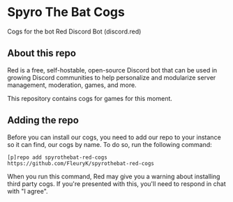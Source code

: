 # Spyro The Bat Cogs
Cogs for the bot Red Discord Bot (discord.red)

## About this repo
Red is a free, self-hostable, open-source Discord bot that can be used in growing Discord communities to help personalize and modularize server management, moderation, games, and more. 

This repository contains cogs for games for this moment.

## Adding the repo
Before you can install our cogs, you need to add our repo to your instance so it can find, our cogs by name. To do so, run the following command:

```
[p]repo add spyrothebat-red-cogs https://github.com/FleuryK/spyrothebat-red-cogs
```

When you run this command, Red may give you a warning about installing third party cogs. If you're presented with this, you'll need to respond in chat with "I agree".
